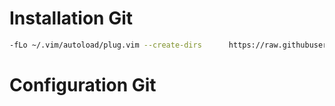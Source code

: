 # Installation Git
```bash
-fLo ~/.vim/autoload/plug.vim --create-dirs      https://raw.githubusercontent.com/junegunn/vim-plug/master/plug.vim
```
# Configuration Git


